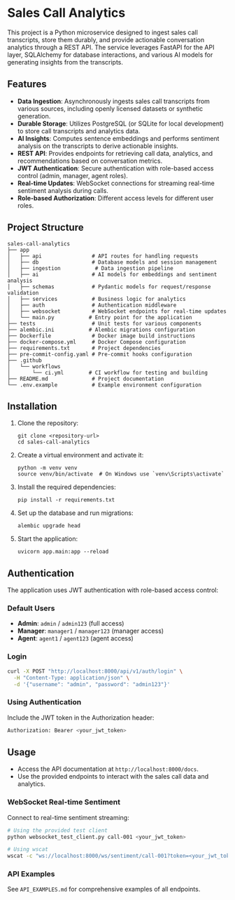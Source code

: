 # Sales Call Analytics

This project is a Python microservice designed to ingest sales call transcripts, store them durably, and provide actionable conversation analytics through a REST API. The service leverages FastAPI for the API layer, SQLAlchemy for database interactions, and various AI models for generating insights from the transcripts.

## Features

- **Data Ingestion**: Asynchronously ingests sales call transcripts from various sources, including openly licensed datasets or synthetic generation.
- **Durable Storage**: Utilizes PostgreSQL (or SQLite for local development) to store call transcripts and analytics data.
- **AI Insights**: Computes sentence embeddings and performs sentiment analysis on the transcripts to derive actionable insights.
- **REST API**: Provides endpoints for retrieving call data, analytics, and recommendations based on conversation metrics.
- **JWT Authentication**: Secure authentication with role-based access control (admin, manager, agent roles).
- **Real-time Updates**: WebSocket connections for streaming real-time sentiment analysis during calls.
- **Role-based Authorization**: Different access levels for different user roles.

## Project Structure

```
sales-call-analytics
├── app
│   ├── api                # API routes for handling requests
│   ├── db                 # Database models and session management
│   ├── ingestion           # Data ingestion pipeline
│   ├── ai                 # AI models for embeddings and sentiment analysis
│   ├── schemas            # Pydantic models for request/response validation
│   ├── services           # Business logic for analytics
│   ├── auth               # Authentication middleware
│   ├── websocket          # WebSocket endpoints for real-time updates
│   └── main.py           # Entry point for the application
├── tests                  # Unit tests for various components
├── alembic.ini           # Alembic migrations configuration
├── Dockerfile             # Docker image build instructions
├── docker-compose.yml     # Docker Compose configuration
├── requirements.txt       # Project dependencies
├── pre-commit-config.yaml # Pre-commit hooks configuration
├── .github
│   └── workflows
│       └── ci.yml        # CI workflow for testing and building
├── README.md              # Project documentation
└── .env.example           # Example environment configuration
```

## Installation

1. Clone the repository:
   ```
   git clone <repository-url>
   cd sales-call-analytics
   ```

2. Create a virtual environment and activate it:
   ```
   python -m venv venv
   source venv/bin/activate  # On Windows use `venv\Scripts\activate`
   ```

3. Install the required dependencies:
   ```
   pip install -r requirements.txt
   ```

4. Set up the database and run migrations:
   ```
   alembic upgrade head
   ```

5. Start the application:
   ```
   uvicorn app.main:app --reload
   ```

## Authentication

The application uses JWT authentication with role-based access control:

### Default Users
- **Admin**: `admin` / `admin123` (full access)
- **Manager**: `manager1` / `manager123` (manager access)
- **Agent**: `agent1` / `agent123` (agent access)

### Login
```bash
curl -X POST "http://localhost:8000/api/v1/auth/login" \
  -H "Content-Type: application/json" \
  -d '{"username": "admin", "password": "admin123"}'
```

### Using Authentication
Include the JWT token in the Authorization header:
```bash
Authorization: Bearer <your_jwt_token>
```

## Usage

- Access the API documentation at `http://localhost:8000/docs`.
- Use the provided endpoints to interact with the sales call data and analytics.

### WebSocket Real-time Sentiment

Connect to real-time sentiment streaming:

```bash
# Using the provided test client
python websocket_test_client.py call-001 <your_jwt_token>

# Using wscat
wscat -c "ws://localhost:8000/ws/sentiment/call-001?token=<your_jwt_token>"
```

### API Examples

See `API_EXAMPLES.md` for comprehensive examples of all endpoints.

